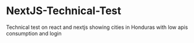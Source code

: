 # NextJS-Technical-Test
Technical test on react and nextjs showing cities in Honduras with low apis consumption and login
